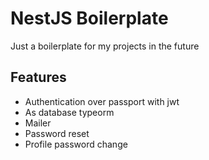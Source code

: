 # NestJS Boilerplate

Just a boilerplate for my projects in the future

## Features

- Authentication over passport with jwt
- As database typeorm
- Mailer
- Password reset
- Profile password change